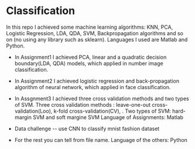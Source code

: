 # Classification
In this repo I achieved some machine learning algorithms: KNN, PCA, Logistic Regression, LDA, QDA, SVM, Backpropagation algorithms and so on (no using any library such as sklearn). Languages I used are Matlab and Python.

- In Assignment1 I achieved PCA, linear and a quadratic decision boundary(LDA, QDA) models, which applied in number image classification.
- In Assignment2 I achieved logistic regression and back-propagation algorithm of neural network, which applied in face classification.
- In Assgnment3 I achieved three cross validation methods and two types of SVM.
   Three cross validation methods : leave-one-out cross-validation(Loo), k-fold cross-validation(CV), . 
   Two types of SVM: hard-margin SVM and soft margine SVM
 Language of Assignments: Matlab

- Data challenge -- use CNN to classify mnist fashion dataset
- For the rest you can tell from file name.
 Language of the others: Python

